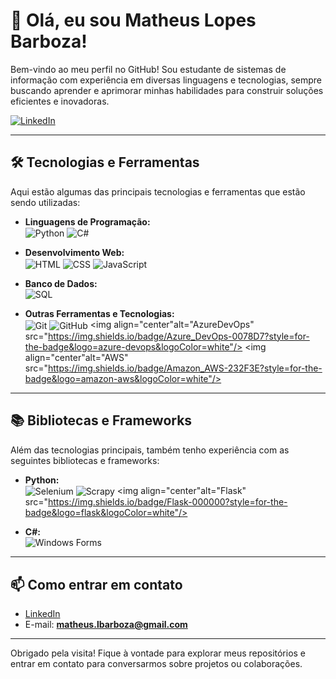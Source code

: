 # 👋 Olá, eu sou Matheus Lopes Barboza!

Bem-vindo ao meu perfil no GitHub! Sou estudante de sistemas de informação com experiência em diversas linguagens e tecnologias, sempre buscando aprender e aprimorar minhas habilidades para construir soluções eficientes e inovadoras.

[![LinkedIn](https://img.shields.io/badge/-LinkedIn-blue?style=flat&logo=linkedin&logoColor=white)](https://www.linkedin.com/in/matheus-lopes-515675219/)

---

## 🛠 Tecnologias e Ferramentas

Aqui estão algumas das principais tecnologias e ferramentas que estão sendo utilizadas:

- **Linguagens de Programação:**  
  <img align="center" alt="Python" src="https://img.shields.io/badge/Python-3776AB?style=for-the-badge&logo=python&logoColor=white"/>
  <img align="center" alt="C#" src="https://img.shields.io/badge/C%23-239120?style=for-the-badge&logo=c-sharp&logoColor=white"/>

- **Desenvolvimento Web:**  
  <img align="center" alt="HTML" src="https://img.shields.io/badge/HTML5-E34F26?style=for-the-badge&logo=html5&logoColor=white"/>
  <img align="center" alt="CSS" src="https://img.shields.io/badge/CSS3-1572B6?style=for-the-badge&logo=css3&logoColor=white"/>
  <img align="center" alt="JavaScript" src="https://img.shields.io/badge/JavaScript-F7DF1E?style=for-the-badge&logo=javascript&logoColor=black"/>

- **Banco de Dados:**  
  <img align="center" alt="SQL" src="https://img.shields.io/badge/SQL-4479A1?style=for-the-badge&logo=postgresql&logoColor=white"/>

- **Outras Ferramentas e Tecnologias:**  
  <img align="center" alt="Git" src="https://img.shields.io/badge/Git-F05032?style=for-the-badge&logo=git&logoColor=white"/>
  <img align="center" alt="GitHub" src="https://img.shields.io/badge/GitHub-181717?style=for-the-badge&logo=github&logoColor=white"/>
  <img align="center"alt="AzureDevOps" src="https://img.shields.io/badge/Azure_DevOps-0078D7?style=for-the-badge&logo=azure-devops&logoColor=white"/>
  <img align="center"alt="AWS" src="https://img.shields.io/badge/Amazon_AWS-232F3E?style=for-the-badge&logo=amazon-aws&logoColor=white"/>
---

## 📚 Bibliotecas e Frameworks

Além das tecnologias principais, também tenho experiência com as seguintes bibliotecas e frameworks:

- **Python:**  
  <img align="center" alt="Selenium" src="https://img.shields.io/badge/Selenium-43B02A?style=for-the-badge&logo=selenium&logoColor=white"/>
  <img align="center" alt="Scrapy" src="https://img.shields.io/badge/Scrapy-5A29E4?style=for-the-badge&logo=scrapy&logoColor=white"/>
  <img align="center"alt="Flask" src="https://img.shields.io/badge/Flask-000000?style=for-the-badge&logo=flask&logoColor=white"/>

- **C#:**  
  <img align="center" alt="Windows Forms" src="https://img.shields.io/badge/Windows%20Forms-0078D6?style=for-the-badge&logo=windows&logoColor=white"/>

---


## 📫 Como entrar em contato

- [LinkedIn](https://www.linkedin.com/in/matheus-lopes-515675219/)
- E-mail: **matheus.lbarboza@gmail.com**

---

Obrigado pela visita! Fique à vontade para explorar meus repositórios e entrar em contato para conversarmos sobre projetos ou colaborações.
